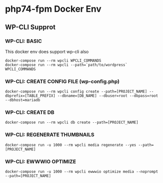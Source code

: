 # php74-fpm Docker Env

## WP-CLI Supprot

### WP-CLI: BASIC

This docker env does support wp-cli also

```
docker-compose run --rm wpcli WPCLI_COMMANDS
docker-compose run --rm wpcli --path=`path/to/wordpress` WPCLI_COMMANDS
```

### WP-CLI: CREATE CONFIG FILE (wp-config.php)

```
docker-compose run --rm wpcli config create --path=[PROJECT_NAME] --dbprefix=[TABLE_PREFIX] --dbname=[DB_NAME] --dbuser=root --dbpass=root --dbhost=mariadb
```

### WP-CLI: CREATE DB

```
docker-compose run --rm wpcli db create --path=[PROJECT_NAME]
```

### WP-CLI: REGENERATE THUMBNAILS

```
docker-compose run -u 1000 --rm wpcli media regenerate --yes --path=[PROJECT_NAME]
```

### WP-CLI: EWWWIO OPTIMIZE

```
docker-compose run -u 1000 --rm wpcli ewwwio optimize media --noprompt --path=[PROJECT_NAME]
```